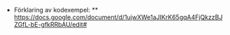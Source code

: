 * Förklaring av kodexempel: 
** https://docs.google.com/document/d/1ujwXWe1aJIKrK65gqA4FjQkzzBJZGfL-bE-gfkRRbAU/edit#
